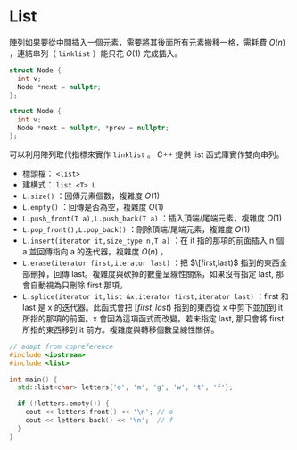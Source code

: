 # List

陣列如果要從中間插入一個元素，需要將其後面所有元素搬移一格，需耗費 $O(n)$ ，連結串列（ `linklist` ）能只花 $O(1)$ 完成插入。

```cpp
struct Node {
  int v;
  Node *next = nullptr;
};
```

```cpp
struct Node {
  int v;
  Node *next = nullptr, *prev = nullptr;
};
```

可以利用陣列取代指標來實作 `linklist` 。
C++ 提供 list 函式庫實作雙向串列。

- 標頭檔： `<list>` 
- 建構式： `list <T> L` 
-  `L.size()` ：回傳元素個數，複雜度 $O(1)$ 
-  `L.empty()` ：回傳是否為空，複雜度 $O(1)$ 
-  `L.push_front(T a),L.push_back(T a)` ：插入頂端/尾端元素，複雜度 $O(1)$ 
-  `L.pop_front(),L.pop_back()` ：刪除頂端/尾端元素，複雜度 $O(1)$ 
-  `L.insert(iterator it,size_type n,T a)` ：在 it 指的那項的前面插入 n 個 a 並回傳指向 a 的迭代器。複雜度 $O(n)$ 。
-  `L.erase(iterator first,iterator last)` ：把 $\[first,last)$ 指到的東西全部刪掉，回傳 last。複雜度與砍掉的數量呈線性關係，如果沒有指定 last, 那會自動視為只刪除 first 那項。
-  `L.splice(iterator it,list &x,iterator first,iterator last)` ：first 和 last 是 x 的迭代器。此函式會把 $[first,last)$ 指到的東西從 x 中剪下並加到 it 所指的那項的前面。x 會因為這項函式而改變。若未指定 last, 那只會將 first 所指的東西移到 it 前方。複雜度與轉移個數呈線性關係。

```cpp
// adapt from cppreference
#include <iostream>
#include <list>

int main() {
  std::list<char> letters{'o', 'm', 'g', 'w', 't', 'f'};

  if (!letters.empty()) {
    cout << letters.front() << '\n'; // o
    cout << letters.back() << '\n';  // f
  }
}
```
